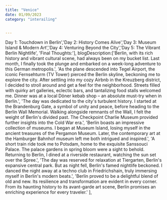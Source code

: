 ```yaml
---
title: "Venice" 
date: 01/09/2023
category: "interailing"


---
```


Day 1: Touchdown in Berlin','Day 2: History Comes Alive','Day 3: Museum Island & Modern Art','Day 4: Venturing Beyond the City','Day 5: The Vibrant Berlin Nightlife', 'Final Thoughts:'],
        blogDescription:['Berlin, with its rich history and vibrant cultural scene, had always been on my bucket list. Last month, I finally took the plunge and embarked on a week-long adventure to this German metropolis.',
        'As the plane descended into Tegel Airport, the iconic Fernsehturm (TV Tower) pierced the Berlin skyline, beckoning me to explore the city. After settling into my cozy Airbnb in the Kreuzberg district, I decided to stroll around and get a feel for the neighborhood. Streets filled with quirky art galleries, eclectic bars, and tantalizing food stalls welcomed me. Dinner was at a local Döner kebab shop – an absolute must-try when in Berlin.',
        'The day was dedicated to the city&apos;s turbulent history. I started at the Brandenburg Gate, a symbol of unity and peace, before heading to the Berlin Wall Memorial. Walking alongside remnants of the Wall, I felt the weight of Berlin&apos;s divided past. The Checkpoint Charlie Museum provided further insights into the Cold War era.',
        'Berlin boasts an impressive collection of museums. I began at Museum Island, losing myself in the ancient treasures of the Pergamon Museum. Later, the contemporary art at the Hamburger Bahnhof museum left me both intrigued and inspired.',
        'A short train ride took me to Potsdam, home to the exquisite Sanssouci Palace. The palace gardens in spring bloom were a sight to behold. Returning to Berlin, I dined at a riverside restaurant, watching the sun set over the Spree.',
        'The day was reserved for relaxation at Tiergarten, Berlin&apos;s expansive central park. But as night fell, Berlin&apos;s famed nightlife beckoned. I danced the night away at a techno club in Friedrichshain, truly immersing myself in Berlin&apos;s modern beats.',
        'Berlin proved to be a delightful blend of old and new. Its resilience and transformation are evident in every corner. From its haunting history to its avant-garde art scene, Berlin promises an enriching experience for every traveler.'
    ],